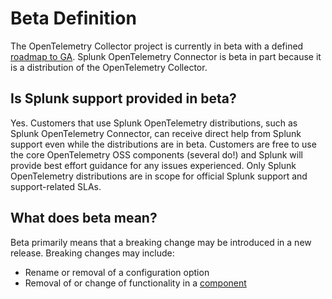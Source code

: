 # Beta Definition

The OpenTelemetry Collector project is currently in beta with a defined [roadmap
to
GA](https://github.com/open-telemetry/opentelemetry-collector/blob/main/docs/ga-roadmap.md).
Splunk OpenTelemetry Connector is beta in part because it is a distribution of
the OpenTelemetry Collector.

## Is Splunk support provided in beta?

Yes. Customers that use Splunk OpenTelemetry distributions, such as Splunk
OpenTelemetry Connector, can receive direct help from Splunk support even while
the distributions are in beta. Customers are free to use the core OpenTelemetry
OSS components (several do!) and Splunk will provide best effort guidance for
any issues experienced. Only Splunk OpenTelemetry distributions are in scope
for official Splunk support and support-related SLAs.

## What does beta mean?

Beta primarily means that a breaking change may be introduced in a new release.
Breaking changes may include:

- Rename or removal of a configuration option
- Removal of or change of functionality in a [component](components.md)
